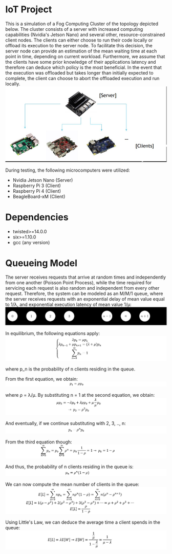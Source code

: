 # IoT Project
This is a simulation of a Fog Computing Cluster of the topology depicted below. The cluster consists of a server with increased computing capabilities (Nvidia's Jetson Nano) and several other, resource-constrained client nodes. The clients can either choose to run their code locally or offload its execution to the server node. To facilitate this decision, the server node can provide an estimation of the mean waiting time at each point in time, depending on current workload. Furthermore, we assume that the clients have some prior knowledge of their applications latency and therefore can deduce which policy is the most beneficial. In the event that the execution was offloaded but takes longer than initially expected to complete, the client can choose to abort the offloaded execution and run locally.
![Client-Server Topology](./images/topology.jpg)

During testing, the following microcomputers were utilized:
- Nvidia Jetson Nano (Server)
- Raspberry Pi 3     (Client)
- Raspberry Pi 4     (Client)
- BeagleBoard-xM     (Client)

# Dependencies
- twisted>=14.0.0
- six>=1.10.0
- gcc (any version)

# Queueing Model
The server receives requests that arrive at random times and independently from one another (Poisson Point Process), while the time required for servicing each request is also random and independent from every other request. Therefore, the system can be modeled as an M/M/1 queue, where the server receives requests with an exponential delay of mean value equal to 1/λ, and exponential execution latency of mean value 1/μ:
![image](./images/mm1_queue.jpg)

In equilibrium, the following equations apply:
![image](./images/equation_system.jpg)

where p_n is the probability of n clients residing in the queue.

From the first equation, we obtain:
![image](./images/eq1.jpg)

where ρ = λ/μ.
By substituting n = 1 at the second equation, we obtain:
![image](./images/eq2.jpg)

And eventually, if we continue substituting with 2, 3, .., n:
![image](./images/eq3.jpg)

From the third equation though:
![image](./images/eq4.jpg)

And thus, the probability of n clients residing in the queue is:
![image](./images/eq5.jpg)

We can now compute the mean number of clients in the queue:
![image](./images/eq6.jpg)

Using Little's Law, we can deduce the average time a client spends in the queue:
![image](./images/eq7.jpg)
